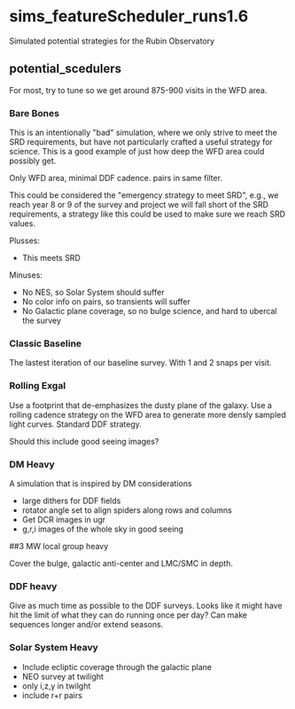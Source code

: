 # sims_featureScheduler_runs1.6
Simulated potential strategies for the Rubin Observatory



## potential_scedulers

For most, try to tune so we get around 875-900 visits in the WFD area. 

### Bare Bones

This is an intentionally "bad" simulation, where we only strive to meet the SRD requirements, but have not particularly crafted a useful strategy for science. This is a good example of just how deep the WFD area could possibly get.

Only WFD area, minimal DDF cadence. pairs in same filter.

This could be considered the "emergency strategy to meet SRD", e.g., we reach year 8 or 9 of the survey and project we will fall short of the SRD requirements, a strategy like this could be used to make sure we reach SRD values.

Plusses: 

* This meets SRD

Minuses: 

* No NES, so Solar System should suffer
* No color info on pairs, so transients will suffer
* No Galactic plane coverage, so no bulge science, and hard to ubercal the survey


### Classic Baseline

The lastest iteration of our baseline survey. With 1 and 2 snaps per visit.

### Rolling Exgal

Use a footprint that de-emphasizes the dusty plane of the galaxy. Use a rolling cadence strategy on the WFD area to generate more densly sampled light curves. Standard DDF strategy.

Should this include good seeing images?

### DM Heavy
A simulation that is inspired by DM considerations

* large dithers for DDF fields
* rotator angle set to align spiders along rows and columns
* Get DCR images in ugr
* g,r,i images of the whole sky in good seeing 

##3 MW local group heavy

Cover the bulge, galactic anti-center and LMC/SMC in depth.

### DDF heavy

Give as much time as possible to the DDF surveys.  Looks like it might have hit the limit of what they can do running once per day? Can make sequences longer and/or extend seasons.

### Solar System Heavy

* Include ecliptic coverage through the galactic plane 
* NEO survey at twilight
* only i,z,y in twilght
* include r+r pairs

